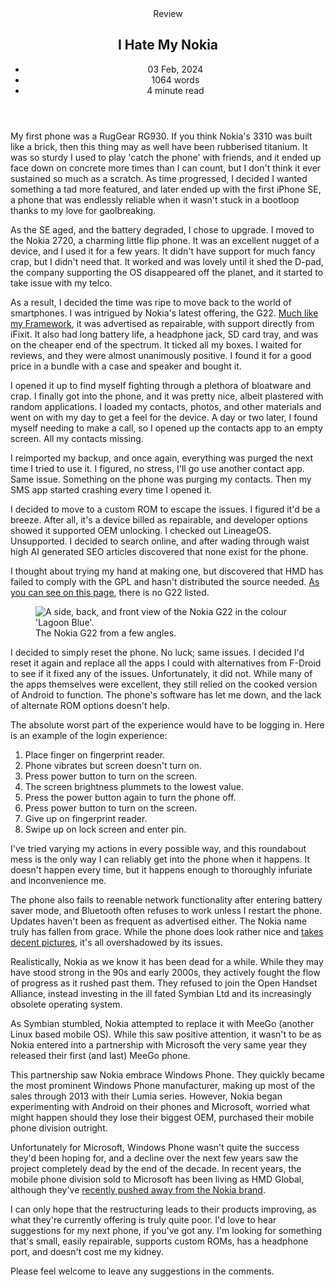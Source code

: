 <head>
    <title>I Hate My Nokia | Vale.Rocks</title>
    <meta property="og:title" content="I Hate My Nokia"/>
    <meta name="description" content="My review of my Nokia G22. A phone touted as being easily repairable that doesn't quite live up to the standards it sets for itself." />
    <meta property="og:description" content="Nokia is, quite literally, not the company they used to be." />
    <meta property="article:published_time" content="2024-02-03" />
    <meta property="article:modified_time" content="2024-04-12" />
    <meta property="article:section" content="Reviews" />
</head>

<article>
<header>
	Review
	<h1>
		I Hate My Nokia
	</h1>
	<ul>
		<li><time datetime="2024-02-03">03 Feb, 2024</time></li>
		<li>1064 words</li>
		<li>4 minute read</li>
	</ul>
</header>

<div class="readable_width">

My first phone was a RugGear RG930. If you think Nokia's 3310 was built like a brick, then this thing may as well have been rubberised titanium. It was so sturdy I used to play 'catch the phone' with friends, and it ended up face down on concrete more times than I can count, but I don't think it ever sustained so much as a scratch. As time progressed, I decided I wanted something a tad more featured, and later ended up with the first iPhone SE, a phone that was endlessly reliable when it wasn't stuck in a bootloop thanks to my love for gaolbreaking.

As the SE aged, and the battery degraded, I chose to upgrade. I moved to the Nokia 2720, a charming little flip phone. It was an excellent nugget of a device, and I used it for a few years. It didn't have support for much fancy crap, but I didn't need that. It worked and was lovely until it shed the D-pad, the company supporting the OS disappeared off the planet, and it started to take issue with my telco.

As a result, I decided the time was ripe to move back to the world of smartphones. I was intrigued by Nokia's latest offering, the G22.
[Much like my Framework](/blog/A_Year_With_The_Framework_Laptop), it was advertised as repairable, with support directly from iFixit. It also had long battery life, a headphone jack, SD card tray, and was on the cheaper end of the spectrum. It ticked all my boxes. I waited for reviews, and they were almost unanimously positive. I found it for a good price in a bundle with a case and speaker and bought it.

I opened it up to find myself fighting through a plethora of bloatware and crap. I finally got into the phone, and it was pretty nice, albeit plastered with random applications. I loaded my contacts, photos, and other materials and went on with my day to get a feel for the device. A day or two later, I found myself needing to make a call, so I opened up the contacts app to an empty screen. All my contacts missing.

I reimported my backup, and once again, everything was purged the next time I tried to use it. I figured, no stress, I'll go use another contact app. Same issue. Something on the phone was purging my contacts. Then my SMS app started crashing every time I opened it.

I decided to move to a custom ROM to escape the issues. I figured it'd be a breeze. After all, it's a device billed as repairable, and developer options showed it supported OEM unlocking. I checked out LineageOS. Unsupported. I decided to search online, and after wading through waist high AI generated SEO articles discovered that none exist for the phone.

I thought about trying my hand at making one, but discovered that HMD has failed to comply with the GPL and hasn't distributed the source needed. [As you can see on this page](https://www.hmd.com/en_int/opensource), there is no G22 listed.

<figure class="right">
<img src="https://www.chooseyourmobile.com/wp-content/uploads/2023/02/Nokia-G22-Image.jpg" alt="A side, back, and front view of the Nokia G22 in the colour 'Lagoon Blue'." />
<figcaption>The Nokia G22 from a few angles.</figcaption>
</figure>

I decided to simply reset the phone. No luck; same issues. I decided I'd reset it again and replace all the apps I could with alternatives from F-Droid to see if it fixed any of the issues. Unfortunately, it did not. While many of the apps themselves were excellent, they still relied on the cooked version of Android to function. The phone's software has let me down, and the lack of alternate ROM options doesn't help.

The absolute worst part of the experience would have to be logging in. Here is an example of the login experience:

1. Place finger on fingerprint reader.
2. Phone vibrates but screen doesn't turn on.
3. Press power button to turn on the screen.
4. The screen brightness plummets to the lowest value.
5. Press the power button again to turn the phone off.
6. Press power button to turn on the screen.
7. Give up on fingerprint reader.
8. Swipe up on lock screen and enter pin.

I've tried varying my actions in every possible way, and this roundabout mess is the only way I can reliably get into the phone when it happens. It doesn't happen every time, but it happens enough to thoroughly infuriate and inconvenience me.

The phone also fails to reenable network functionality after entering battery saver mode, and Bluetooth often refuses to work unless I restart the phone. Updates haven't been as frequent as advertised either. The Nokia name truly has fallen from grace. While the phone does look rather nice and [takes decent pictures](https://unsplash.com/collections/Puec3W1Cf3g/new-zealand), it's all overshadowed by its issues.

Realistically, Nokia as we know it has been dead for a while. While they may have stood strong in the 90s and early 2000s, they actively fought the flow of progress as it rushed past them. They refused to join the Open Handset Alliance, instead investing in the ill fated Symbian Ltd and its increasingly obsolete operating system.

As Symbian stumbled, Nokia attempted to replace it with MeeGo (another Linux based mobile OS). While this saw positive attention, it wasn't to be as Nokia entered into a partnership with Microsoft the very same year they released their first (and last) MeeGo phone.

This partnership saw Nokia embrace Windows Phone. They quickly became the most prominent Windows Phone manufacturer, making up most of the sales through 2013 with their Lumia series. However, Nokia began experimenting with Android on their phones and Microsoft, worried what might happen should they lose their biggest OEM, purchased their mobile phone division outright.

Unfortunately for Microsoft, Windows Phone wasn't quite the success they'd been hoping for, and a decline over the next few years saw the project completely dead by the end of the decade. In recent years, the mobile phone division sold to Microsoft has been living as HMD Global, although they've [recently pushed away from the Nokia brand](https://www.hmd.com/en_int/blog/hmd-makers-of-nokia-phones-and-more).

I can only hope that the restructuring leads to their products improving, as what they're currently offering is truly quite poor. I'd love to hear suggestions for my next phone, if you've got any. I'm looking for something that's small, easily repairable, supports custom ROMs, has a headphone port, and doesn't cost me my kidney.

Please feel welcome to leave any suggestions in the comments.

<section class="giscus"></section>

</div>
</article>
